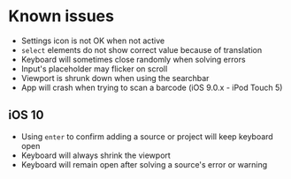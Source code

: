# Known issues

- Settings icon is not OK when not active
- `select` elements do not show correct value because of translation
- Keyboard will sometimes close randomly when solving errors
- Input's placeholder may flicker on scroll
- Viewport is shrunk down when using the searchbar
- App will crash when trying to scan a barcode (iOS 9.0.x - iPod Touch 5)

## iOS 10

- Using `enter` to confirm adding a source or project will keep keyboard open
- Keyboard will always shrink the viewport
- Keyboard will remain open after solving a source's error or warning

